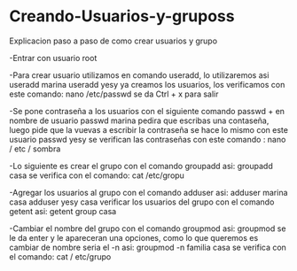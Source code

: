 # Creando-Usuarios-y-gruposs

Explicacion paso a paso de como crear usuarios y grupo

-Entrar con usuario root

-Para crear usuario utilizamos en comando useradd, lo utilizaremos asi useradd marina useradd yesy ya creamos los usuarios, los verificamos con este comando: nano /etc/passwd se da Ctrl + x para salir

-Se pone contraseña a los usuarios con el siguiente comando passwd + en nombre de usuario passwd marina
pedira que escribas una contaseña, luego pide que la vuevas a escribir la contraseña se hace lo mismo con este usuario passwd yesy se verifican las contraseñas con este comando : nano / etc / sombra

-Lo siguiente es crear el grupo con el comando groupadd asi: groupadd casa se verifica con el comando: cat /etc/gropu

-Agregar los usuarios al grupo con el comando adduser asi: adduser marina casa adduser yesy casa verificar los usuarios del grupo con el comando getent asi: getent group casa

-Cambiar el nombre del grupo con el comando groupmod asi: groupmod se le da enter y le apareceran una opciones, como lo que queremos es cambiar de nombre seria el -n asi: groupmod -n familia casa se verifica con el comando: cat / etc/grupo
